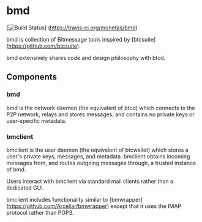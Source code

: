 # bmd 

[![Build Status](https://travis-ci.org/monetas/bmd.svg)]
(https://travis-ci.org/monetas/bmd)

bmd is collection of Bitmessage tools inspired by [btcsuite]
(https://github.com/btcsuite).

bmd extensively shares code and design philosophy with btcd.

## Components

### bmd

bmd is the network daemon (the equivalent of btcd) which connects to the P2P
network, relays and stores messages, and contains no private keys or
user-specific metadata.

### bmclient

bmclient is the user daemon (the equivalent of btcwallet) which stores a user's
private keys, messages, and metadata. bmclient obtains incoming messages from,
and routes outgoing messages through, a trusted instance of bmd.

Users interact with bmclient via standard mail clients rather than a dedicated
GUI.

bmclient includes functionality similar to [bmwrapper]
(https://github.com/Arceliar/bmwrapper) except that it uses the IMAP protocol
rather than POP3.
